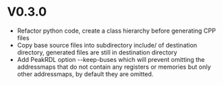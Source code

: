 
# V0.3.0

* Refactor python code, create a class hierarchy before generating CPP files
* Copy base source files into subdirectory include/ of destination directory, generated files are still in destination directory
* Add PeakRDL option --keep-buses which will prevent omitting the addressmaps that do not contain any registers or memories but only other addressmaps, by default they are omitted.
